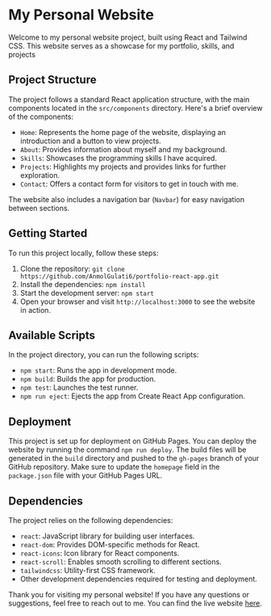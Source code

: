 # My Personal Website

Welcome to my personal website project, built using React and Tailwind CSS. This website serves as a showcase for my portfolio, skills, and projects

## Project Structure

The project follows a standard React application structure, with the main components located in the `src/components` directory. Here's a brief overview of the components:

- `Home`: Represents the home page of the website, displaying an introduction and a button to view projects.
- `About`: Provides information about myself and my background.
- `Skills`: Showcases the programming skills I have acquired.
- `Projects`: Highlights my projects and provides links for further exploration.
- `Contact`: Offers a contact form for visitors to get in touch with me.

The website also includes a navigation bar (`Navbar`) for easy navigation between sections.

## Getting Started

To run this project locally, follow these steps:

1. Clone the repository: `git clone https://github.com/AnmolGulati6/portfolio-react-app.git`
2. Install the dependencies: `npm install`
3. Start the development server: `npm start`
4. Open your browser and visit `http://localhost:3000` to see the website in action.

## Available Scripts

In the project directory, you can run the following scripts:

- `npm start`: Runs the app in development mode.
- `npm build`: Builds the app for production.
- `npm test`: Launches the test runner.
- `npm run eject`: Ejects the app from Create React App configuration.

## Deployment

This project is set up for deployment on GitHub Pages. You can deploy the website by running the command `npm run deploy`. The build files will be generated in the `build` directory and pushed to the `gh-pages` branch of your GitHub repository. Make sure to update the `homepage` field in the `package.json` file with your GitHub Pages URL.

## Dependencies

The project relies on the following dependencies:

- `react`: JavaScript library for building user interfaces.
- `react-dom`: Provides DOM-specific methods for React.
- `react-icons`: Icon library for React components.
- `react-scroll`: Enables smooth scrolling to different sections.
- `tailwindcss`: Utility-first CSS framework.
- Other development dependencies required for testing and deployment.

Thank you for visiting my personal website! If you have any questions or suggestions, feel free to reach out to me. You can find the live website [here](https://anmolgulati6.github.io/portfolio-react-app/).
